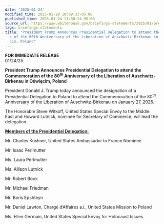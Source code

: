 ```yaml
---
date: '2025-01-24'
modified_time: 2025-01-28 10:09:33-05:00
published_time: 2025-01-24 11:38:24-05:00
source_url: https://www.whitehouse.gov/briefings-statements/2025/01/president-trump-announces-presidential-delegation-to-attend-the-commemoration-of-the-80th-anniversary-of-the-liberation-of-auschwitz-birkenau-in-oswiecim-poland/
tags: briefings-statements
title: "President Trump Announces Presidential Delegation to attend the Commemoration\
  \ of the 80th Anniversary of the Liberation of Auschwitz-Birkenau in O\u015Bwi\u0119\
  cim, Poland"
---
```

 
**FOR IMMEDIATE RELEASE**  
01/24/25

**President Trump Announces Presidential Delegation to attend the
Commemoration of the 80<sup>th</sup> Anniversary of the Liberation of
Auschwitz-Birkenau in Oświęcim, Poland**

  
President Donald J. Trump today announced the designation of a
Presidential Delegation to Poland to attend the Commemoration of the
80<sup>th</sup> Anniversary of the Liberation of Auschwitz-Birkenau on
January 27, 2025.  
  
The Honorable Steve Witkoff, United States Special Envoy to the Middle
East and Howard Lutnick, nominee for Secretary of Commerce, will lead
the delegation.  
  
**<u>Members of the Presidential Delegation:</u>**  
  
Mr. Charles Kushner, United States Ambassador to France Nominee  
  
Mr. Isaac Perlmutter  
  
Ms. Laura Perlmutter  
  
Ms. Allison Lutnick  
  
Mr. Robert Book  
  
Mr. Michael Friedman  
  
Mr. Boris Epshteyn   
  
Mr. Daniel Lawton, Chargé d’Affaires a.i., United States Mission to
Poland  
  
Ms. Ellen Germain, United States Special Envoy for Holocaust Issues
